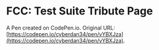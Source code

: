 # FCC: Test Suite Tribute Page

A Pen created on CodePen.io. Original URL: [https://codepen.io/cyberdan34/pen/vYBXJza](https://codepen.io/cyberdan34/pen/vYBXJza).


